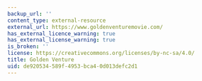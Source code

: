 ```yaml
---
backup_url: ''
content_type: external-resource
external_url: https://www.goldenventuremovie.com/
has_external_licence_warning: true
has_external_license_warning: true
is_broken: ''
license: https://creativecommons.org/licenses/by-nc-sa/4.0/
title: Golden Venture
uid: de920534-589f-4953-bca4-0d013defc2d1
---
```

